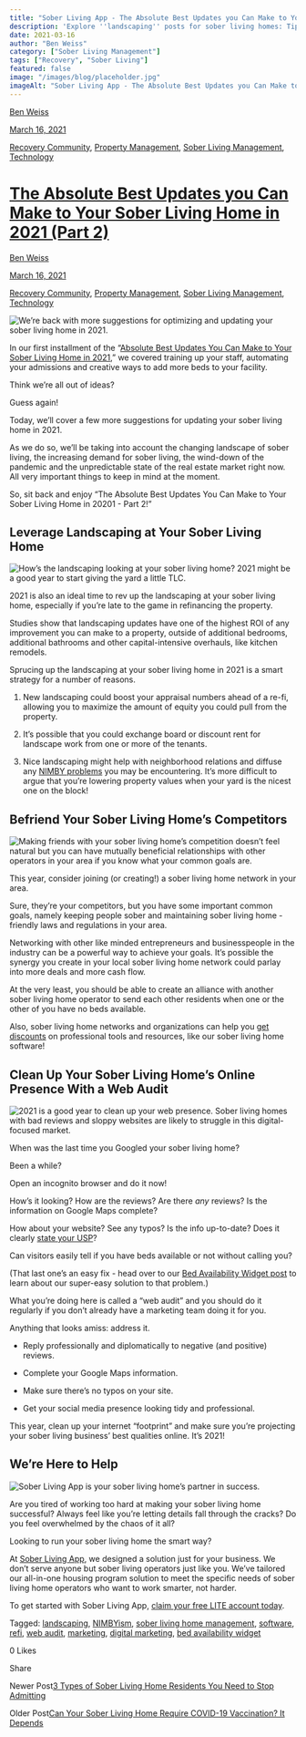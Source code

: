 ```yaml
---
title: "Sober Living App - The Absolute Best Updates you Can Make to Your Sober Living Home in 2021 (Part 2)"
description: 'Explore ''landscaping'' posts for sober living homes: Tips on curb appeal, property maintenance & creating therapeutic outdoor spaces.'
date: 2021-03-16
author: "Ben Weiss"
category: ["Sober Living Management"]
tags: ["Recovery", "Sober Living"]
featured: false
image: "/images/blog/placeholder.jpg"
imageAlt: "Sober Living App - The Absolute Best Updates you Can Make to Your Sober Living Home in 2021 (Part 2)"
---
```


[Ben Weiss](../../../../sober-living-app-blog%EF%B9%96author=5a811b27db7926c296af1851.html)

[March 16, 2021](the-absolute-best-updates-you-can-make-to-your-sober-living-home-in-2021-part-2.html)

[Recovery Community](../../../category/Recovery+Community.html), [Property Management](../../../category/Property+Management.html), [Sober Living Management](../../../category/Sober+Living+Management.html), [Technology](../../../category/Technology.html)

#  [The Absolute Best Updates you Can Make to Your Sober Living Home in 2021 (Part 2)](the-absolute-best-updates-you-can-make-to-your-sober-living-home-in-2021-part-2.html)

[Ben Weiss](../../../../sober-living-app-blog%EF%B9%96author=5a811b27db7926c296af1851.html)

[March 16, 2021](the-absolute-best-updates-you-can-make-to-your-sober-living-home-in-2021-part-2.html)

[Recovery Community](../../../category/Recovery+Community.html), [Property Management](../../../category/Property+Management.html), [Sober Living Management](../../../category/Sober+Living+Management.html), [Technology](../../../category/Technology.html)

![We’re back with more suggestions for optimizing and updating your sober living home in 2021.](/images/blog/the-absolute-best-updates-you-can-make-to-your-sober-living-home-in-2021-part-2/Screen_Shot_2021-03-16_at_11.21.42_AM.png)

In our first installment of the “[Absolute Best Updates You Can Make to Your Sober Living Home in 2021](https://soberlivingapp.com/sober-living-app-blog/2021/2/15/the-absolute-best-updates-you-can-make-to-your-sober-living-home-in-2021-part-1),” we covered training up your staff, automating your admissions and creative ways to add more beds to your facility. 

Think we’re all out of ideas? 

Guess again! 

Today, we’ll cover a few more suggestions for updating your sober living home in 2021. 

As we do so, we’ll be taking into account the changing landscape of sober living, the increasing demand for sober living, the wind-down of the pandemic and the unpredictable state of the real estate market right now. All very important things to keep in mind at the moment. 

So, sit back and enjoy “The Absolute Best Updates You Can Make to Your Sober Living Home in 20201 - Part 2!”

## Leverage Landscaping at Your Sober Living Home

![How’s the landscaping looking at your sober living home? 2021 might be a good year to start giving the yard a little TLC.](/images/blog/the-absolute-best-updates-you-can-make-to-your-sober-living-home-in-2021-part-2/Screen_Shot_2021-03-16_at_11.21.49_AM.png)

2021 is also an ideal time to rev up the landscaping at your sober living home, especially if you’re late to the game in refinancing the property. 

Studies show that landscaping updates have one of the highest ROI of any improvement you can make to a property, outside of additional bedrooms, additional bathrooms and other capital-intensive overhauls, like kitchen remodels.

Sprucing up the landscaping at your sober living home in 2021 is a smart strategy for a number of reasons.

  1. New landscaping could boost your appraisal numbers ahead of a re-fi, allowing you to maximize the amount of equity you could pull from the property.

  2. It’s possible that you could exchange board or discount rent for landscape work from one or more of the tenants. 

  3. Nice landscaping might help with neighborhood relations and diffuse any [NIMBY problems](https://soberlivingapp.com/sober-living-app-blog/2019/11/19/dealing-with-nimbys-at-your-sober-living-housenbsp) you may be encountering. It’s more difficult to argue that you’re lowering property values when your yard is the nicest one on the block!

## Befriend Your Sober Living Home’s Competitors 

![Making friends with your sober living home’s competition doesn’t feel natural but you can have mutually beneficial relationships with other operators in your area if you know what your common goals are.](/images/blog/the-absolute-best-updates-you-can-make-to-your-sober-living-home-in-2021-part-2/Screen_Shot_2021-03-16_at_11.22.00_AM.png)

This year, consider joining (or creating!) a sober living home network in your area. 

Sure, they’re your competitors, but you have some important common goals, namely keeping people sober and maintaining sober living home -friendly laws and regulations in your area. 

Networking with other like minded entrepreneurs and businesspeople in the industry can be a powerful way to achieve your goals. It’s possible the synergy you create in your local sober living home network could parlay into more deals and more cash flow. 

At the very least, you should be able to create an alliance with another sober living home operator to send each other residents when one or the other of you have no beds available. 

Also, sober living home networks and organizations can help you [get discounts](https://soberlivingapp.com/pricing) on professional tools and resources, like our sober living home software! 

## Clean Up Your Sober Living Home’s Online Presence With a Web Audit 

![2021 is a good year to clean up your web presence. Sober living homes with bad reviews and sloppy websites are likely to struggle in this digital-focused market.](/images/blog/the-absolute-best-updates-you-can-make-to-your-sober-living-home-in-2021-part-2/Screen_Shot_2021-03-16_at_11.22.08_AM.png)

When was the last time you Googled your sober living home? 

Been a while? 

Open an incognito browser and do it now!

How’s it looking? How are the reviews? Are there _any_ reviews? Is the information on Google Maps complete? 

How about your website? See any typos? Is the info up-to-date? Does it clearly [state your USP](https://soberlivingapp.com/sober-living-app-blog/2020/2/4/how-to-make-your-sober-living-home-stand-out-from-the-crowd)?

Can visitors easily tell if you have beds available or not without calling you? 

(That last one’s an easy fix - head over to our [Bed Availability Widget post](https://soberlivingapp.com/sober-living-app-blog/2021/2/2/got-open-sober-living-home-beds-let-residents-and-community-members-know-about-it-automatically) to learn about our super-easy solution to that problem.)

What you’re doing here is called a “web audit” and you should do it regularly if you don’t already have a marketing team doing it for you. 

Anything that looks amiss: address it. 

  * Reply professionally and diplomatically to negative (and positive) reviews. 

  * Complete your Google Maps information. 

  * Make sure there’s no typos on your site. 

  * Get your social media presence looking tidy and professional. 

This year, clean up your internet “footprint” and make sure you’re projecting your sober living business’ best qualities online. It’s 2021!

## We’re Here to Help 

![Sober Living App is your sober living home’s partner in success.](/images/blog/the-absolute-best-updates-you-can-make-to-your-sober-living-home-in-2021-part-2/Screen_Shot_2021-03-16_at_11.22.17_AM.png)

Are you tired of working too hard at making your sober living home successful? Always feel like you’re letting details fall through the cracks? Do you feel overwhelmed by the chaos of it all? 

Looking to run your sober living home the smart way?  

At [Sober Living App](../../../../index.html), we designed a solution just for your business. We don’t serve anyone but sober living operators just like you. We’ve tailored our all-in-one housing program solution to meet the specific needs of sober living home operators who want to work smarter, not harder. 

To get started with Sober Living App, [claim your free LITE account today](https://apps.behavehealth.com/signup). 

Tagged: [landscaping](../../../tag/landscaping.html), [NIMBYism](../../../tag/NIMBYism.html), [sober living home management](../../../tag/sober+living+home+management.html), [software](https://soberlivingapp.com/sober-living-app-blog/tag/software), [refi](https://soberlivingapp.com/sober-living-app-blog/tag/refi), [web audit](https://soberlivingapp.com/sober-living-app-blog/tag/web+audit), [marketing](../../../tag/marketing.html), [digital marketing](https://soberlivingapp.com/sober-living-app-blog/tag/digital+marketing), [bed availability widget](https://soberlivingapp.com/sober-living-app-blog/tag/bed+availability+widget)

0 Likes

Share

Newer Post[3 Types of Sober Living Home Residents You Need to Stop Admitting](https://soberlivingapp.com/sober-living-app-blog/2021/3/30/3-types-of-sober-living-home-residents-you-need-to-stop-admitting)

Older Post[Can Your Sober Living Home Require COVID-19 Vaccination? It Depends](https://soberlivingapp.com/sober-living-app-blog/2021/3/2/can-your-sober-living-home-require-covid-19-vaccination-it-depends)